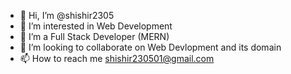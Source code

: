 - 👋 Hi, I’m @shishir2305
- 👀 I’m interested in Web Development
- 🌱 I’m a Full Stack Developer (MERN)
- 💞️ I’m looking to collaborate on Web Devlopment and its domain
- 📫 How to reach me shishir230501@gmail.com

<!---
shishir2305/shishir2305 is a ✨ special ✨ repository because its `README.md` (this file) appears on your GitHub profile.
You can click the Preview link to take a look at your changes.
--->
